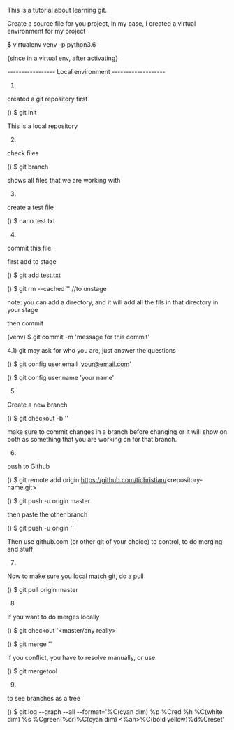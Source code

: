 This is a tutorial about learning git.

Create a source file for you project, in my case, I created a virtual
environment for my project

$ virtualenv venv -p python3.6

{since in a virtual env, after activating}

----------------- Local environment -------------------

1) 
created a git repository first

() $ git init

This is a local repository


2) 
check files

() $ git branch

shows all files that we are working with

3)
create a test file

() $ nano test.txt

4)
commit this file

first add to stage

() $ git add test.txt

() $ git rm --cached '<filePath>' //to unstage

note: you can add a directory, and it will add all the fils in that directory
      in your stage

then commit

(venv) $ git commit -m 'message for this commit'

4.1)
git may ask for who you are, just answer the questions

() $ git config user.email 'your@email.com'

() $ git config user.name 'your name'

5)
Create a new branch

() $ git checkout -b '<branch name>'

make sure to commit  changes in a branch before changing
or it will show on both as something that you are working on for that
branch.

6)
push to Github

() $ git remote add origin https://github.com/tichristian/<repository-name.git>

() $ git push -u origin master

then paste the other branch

() $ git push -u origin '<branch name>'

Then use github.com (or other git of your choice) to control, 
to do merging and stuff

7)
Now to make sure you local match git,
do a pull

() $ git pull origin master

8)
If you want to do merges locally

() $ git checkout '<master/any really>'

() $ git merge '<branch that is going into other branch>'

if you conflict, you have to resolve manually,
or use

() $ git mergetool

9)
to see branches as a tree

() $ git log --graph --all --format='%C(cyan dim) %p %Cred %h %C(white dim) %s %Cgreen(%cr)%C(cyan dim) <%an>%C(bold yellow)%d%Creset'




